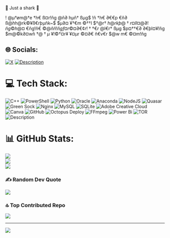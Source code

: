 🦈 Just a shark 🦈

! @µ†øm@†e †h€ ß¤r!ñg @ñ∂ hµñ† ßµg$ !ñ †h€ ∂€€p €ñ∂ ß@$h$h@rk©¥ß€rþµñk~$ 
$µ∂¤ $¥$†€m ©††l $†@r† $h@rkþ@†r¤l l¤@∂!ñg ©h@¤$ €ñg!ñ€ $©@ññ!ñg ƒ¤r ©¤∂€ 
¢r!††€r$ @l€r† ßµg $p¤††€∂ ∂€þl¤¥!ñg $m@©k∂¤wñ $†@†µ$ ¥!©†¤r¥ ¥¤µr ©¤∂€ 
ñ€v€r $@w m€ ©¤m!ñg

## 🌐 Socials:
[![X](https://img.shields.io/badge/X-black.svg?logo=X&logoColor=white)](https://x.com/@NilBerlin) 
[![Description](https://media.giphy.com/media/AyanwLBF8y1uOnQWXc/giphy.gif)](https://media.giphy.com/media/AyanwLBF8y1uOnQWXc/giphy.gif)
# 💻 Tech Stack:
![C++](https://img.shields.io/badge/c++-%2300599C.svg?style=for-the-badge&logo=c%2B%2B&logoColor=white) ![PowerShell](https://img.shields.io/badge/PowerShell-%235391FE.svg?style=for-the-badge&logo=powershell&logoColor=white) ![Python](https://img.shields.io/badge/python-3670A0?style=for-the-badge&logo=python&logoColor=ffdd54) ![Oracle](https://img.shields.io/badge/Oracle-F80000?style=for-the-badge&logo=oracle&logoColor=white) ![Anaconda](https://img.shields.io/badge/Anaconda-%2344A833.svg?style=for-the-badge&logo=anaconda&logoColor=white) ![NodeJS](https://img.shields.io/badge/node.js-6DA55F?style=for-the-badge&logo=node.js&logoColor=white) ![Quasar](https://img.shields.io/badge/Quasar-16B7FB?style=for-the-badge&logo=quasar&logoColor=black) ![Green Sock](https://img.shields.io/badge/green%20sock-88CE02?style=for-the-badge&logo=greensock&logoColor=white) ![Nginx](https://img.shields.io/badge/nginx-%23009639.svg?style=for-the-badge&logo=nginx&logoColor=white) ![MySQL](https://img.shields.io/badge/mysql-4479A1.svg?style=for-the-badge&logo=mysql&logoColor=white) ![SQLite](https://img.shields.io/badge/sqlite-%2307405e.svg?style=for-the-badge&logo=sqlite&logoColor=white) ![Adobe Creative Cloud](https://img.shields.io/badge/Adobe%20Creative%20Cloud-DA1F26.svg?style=for-the-badge&logo=Adobe%20Creative%20Cloud&logoColor=white) ![Canva](https://img.shields.io/badge/Canva-%2300C4CC.svg?style=for-the-badge&logo=Canva&logoColor=white) ![GitHub](https://img.shields.io/badge/github-%23121011.svg?style=for-the-badge&logo=github&logoColor=white) ![Octopus Deploy](https://img.shields.io/badge/octopus%20deploy-0D80D8?style=for-the-badge&logo=octopusdeploy&logoColor=white) ![FFmpeg](https://shields.io/badge/FFmpeg-%23171717.svg?logo=ffmpeg&style=for-the-badge&labelColor=171717&logoColor=5cb85c) ![Power Bi](https://img.shields.io/badge/power_bi-F2C811?style=for-the-badge&logo=powerbi&logoColor=black) ![TOR](https://img.shields.io/badge/tor-%237E4798.svg?style=for-the-badge&logo=tor-project&logoColor=white)
![Description](https://media1.giphy.com/media/v1.Y2lkPTc5MGI3NjExNTJpaTN3YW9vN2FtOHI0YWU3MGt6czluOGcyanJ6c2U2dmNnMTRjdSZlcD12MV9pbnRlcm5hbF9naWZfYnlfaWQmY3Q9Zw/xUPGGL1JTqMqFdiPHG/giphy.gif)
# 📊 GitHub Stats:
![](https://github-readme-stats.vercel.app/api?username=sharkBLN&theme=aura&hide_border=false&include_all_commits=true&count_private=true)<br/>
![](https://nirzak-streak-stats.vercel.app/?user=sharkBLN&theme=aura&hide_border=false)<br/>
![](https://github-readme-stats.vercel.app/api/top-langs/?username=sharkBLN&theme=aura&hide_border=false&include_all_commits=true&count_private=true&layout=compact)

### ✍️ Random Dev Quote
![](https://quotes-github-readme.vercel.app/api?type=horizontal&theme=merko)

### 🔝 Top Contributed Repo
![](https://github-contributor-stats.vercel.app/api?username=sharkBLN&limit=5&theme=shadow_green&combine_all_yearly_contributions=true)

---
[![](https://visitcount.itsvg.in/api?id=sharkBLN&icon=0&color=0)](https://visitcount.itsvg.in)

<!-- Proudly created with GPRM ( https://gprm.itsvg.in ) -->

